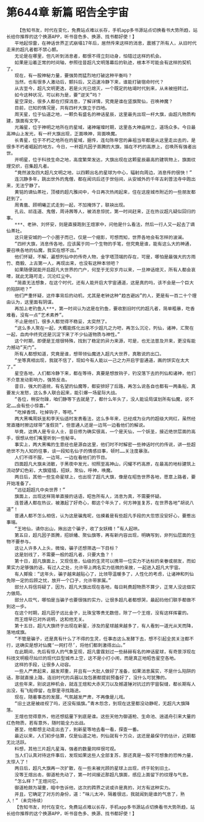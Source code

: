 # 第644章 新篇 昭告全宇宙
        【告知书友，时代在变化，免费站点难以长存，手机app多书源站点切换看书大势所趋，站长给你推荐的这个换源APP，听书音色多、换源、找书都好使！】
       平地起惊雷，在神话世界正式崩塌17年后，居然传来这样的消息，震撼了所有人，从旧时代走来的超凡者都不禁心颤。
       无论是在哪里，但凡听到消息者，都恨不得立刻动身，怕错过这样的机会。
       如果是沿着正常的时间轴，参照往昔超凡文明落幕后的轨迹，根本不可能会有这样的契机了。
       现在，有一股神秘力量，要强势而猛烈地打破这种平衡吗？
       当然，也有很多人激动后，颤抖后，又迅速冷静下来，谁能打破宿命时代？
       从古至今，超凡文明更迭，若是火光已熄灭，一个既定的枯竭时代到来，从未被扭转过。
       如今这种状况，可以称为是，要“逆天”吗？
       星空深处，很多人都在打探消息，了解详情，究竟是谁在竖旗聚仙，召唤神魔？
       目前，已知的情况是，共有四杆大旗立于四地。
       周天星，位于仙道之地，一颗负有盛名的神话星辰，这里最先出现一杆大旗，由超凡物质构建，旗面有文字。
       光瀚星，位于神明之地所在的星域，诸神璀璨时期，这里各大神庙林立，道场众多。今日最高神山上发光，有一杆大旗出现，正面唤神，背面唤魔。
       长青星，位于不朽之地所在的星域，据传，连勾陈帝宫的鼻祖当年都是从这里走出去的，是很多不朽者崛起的地方。今日，一杆超凡因子蒸腾的大旗，插在不朽的高原上，召唤所有强者出世。
       开明星，位于科技生命之地，高度繁荣发达，大旗出现在这颗星辰最高的建筑物上，旗面纹理交织，召集超凡者。
       “竟然波及四大超凡文明之地，以四颗出名的星球为中心，辐射向周边，消息传的很快！”
       连沉静多年，跳出世外的鬼僧，都在闻讯后还于世俗间，从安城外的千年古刹普法寺中跑出来，无法宁静了。
       黄铭的谪仙茶社，顶楼的超凡雅间中，今日再次热闹起来，住在这座城市附近的一些朋友都赶到了。
       周青凰、顾明曦正式走到一起，不加掩饰了，联袂出现。
       孔云、祁连道、鬼僧，周诗茜等人，被消息惊扰，第一时间赶来，正在热议超凡疑似回归的事。
       ***、老钟、刘怀安，则是直接跑到王煊家中，问他是什么看法，然后一行人又一起去了谪仙茶社。
       这只是安城的一个小圈子而已，仅是一个缩影，可想而知，世界各地会有怎样的波澜。
       “四杆大旗，消息传各地，应该属于同一个生物的手笔，但究竟是谁，能有这么大的神通，要召唤各地的仙魔，我实在想不出。”
       他们怀疑，不解，遍想列仙中的传奇人物，金字塔顶端的存在，可是，哪怕是最强大的方雨竹、商毅、上古第一人，再现出来，也没有这种本领吧？
       如果随便就能开启超凡大世界的门户，何至于无穷岁月以来，一旦神话熄灭，所有人都会哀嚎，就此无路可走，沉沦红尘中。
       “简直无法想象，在这个时代，还有人能开启大宇宙通道，这是真的吗，该不会是一个巨大的陷阱吧？”
       他们严重怀疑，这件事背后的动机，尤其是老钟这种“趋吉避凶”的人，更是有一百二十个理由认为，这里面有阴谋。
       再加上老钓鱼人***，第一时间认为这是在钓鱼，要收割旧时代的超凡者，简单粗暴，吃香难看，没有一点“艺术素养”。
       不止是他们，很多人都觉得不稳妥，太突然了。
       “这么多人聚在一起，大概能炼化出来不少超凡之力吧，再怎么沉沦，列仙，诸神，汇聚在一起，血肉中终究还是沉淀下来了不少仙道物质与神性。”
       这个时期，即便是王煊很特殊，找到了稳定的异力来源，可是，也无法普及开来，更没有能力撼动“天门”。
       所有人都想知道，究竟是谁，想带领仙魔进入超凡大世界，真敢说的出口。
       “坐等真相出现，我就不信了，现如今有人能以一己之力开启宇宙通道，画的饼实在太大了。”
       星空各地，人们都冷静下来，都在等待，真要是想放钩子，钓没落下去的列仙和诸神，他们不介意发动影响力，强势反击。
       昔日，强大的道统，有名望的仙魔等，都安排好了后路，再怎么说各自也都有一两条船，真要发火发怒，这么多人联合起来，能引爆一场星际大战。
       “各位，稍安勿躁，咱们静等下去就是了，都什么年头了，没人能设局谋划所有仙魔，说不定……会有些小惊喜。”
       “吃掉香饵，吐掉钩子，等吧。”
       两大黑嘴周妖圣和李天仙适时发表看法，这么多年来，已经成为业内的超级大网红，虽然经常直播时擦边球带“准假货”，但普通人还是一边骂一边看他们的解说。
       毕竟，这俩人是专业人士，昔日修为确实很高，一个是天仙，一个妖圣，接近绝世层面的高手，很想从他们嘴里听到一些秘辛。
       事实上，两大黑嘴的生意经也是源自这里，他们时不时解密一些神话时代的传说，讲一些超绝世不为人知的往事，谈一段知名仙子的情感旧事，顿时……关注度暴涨。
       人们不得不服，一边骂，一边在看他们的节目。
       四面超凡大旗未消散，于黑夜中发光，彻照至高神山，闪耀不朽高原，在最高的地标建筑上流动梦幻色彩，大旗猎猎，招妖，聚仙，呼神，唤魔。
       两日后，其他一些生命星球上，也出现了超凡大旗，像是在昭告世界各地，愿意上路者，要开始准备了。
       “远征超超凡中央世界！”
       旗面上，出现这样简单直接的话语，昭告所有人，消息为真，不需要怀疑。
       连普通人都在热议，被激起了好奇心，都这个年头了，何方神圣复苏，在世界各地“胡说八道”！
       普通人都不怎么相信，认为这是骗鬼呢，估摸着是有些超凡手段的大忽悠没安好心，要惹出事端。
       “王地仙，请你出山，揪出这个骗子，收了女妖精！”有人起哄。
       第五日，超凡因子蒸腾，招妖幡、聚仙旗等，再有新内容出现，明确写到，非列仙层面的生物不要参与。
       这让人许多人上头，微恼，骗子还想筛选一下目标？
       这是划线了，不需要一般的超凡者，只要大鱼？！
       第十日，超凡旗面上，又现信息，仙级的生灵可以携带一位实力不达标的亲眷或朋友，而如果实力足够强的话，有过人之处，允许带上两名实力低微的亲故，一起进入超凡大宇宙。
       有人揶揄：“这年头，骗子越来越贴心了，比领导温暖多了，人性化的考虑，让诸神和列仙免除一定的后顾之忧，放开一个口子，允许带家属。”
       部分人将信将疑了，因为，超凡大旗出现在各地，每日耗费超物质不算少，正常人没这個实力做局。
       部分人叹气，哪怕是当骗子也要很强的实力，让很多超凡者都想哭，最起码他们联手都做不到这一步。
       在这个时期，超凡因子远比金子，比珠宝等贵无数倍，除了一个王煊，没有这样挥霍的。
       而王煊早已对外说明，这和他无关。
       第十五日，超凡大旗终于出现在新星，涉及的星球越来越多了，有人看到一道光从天而降，落地成旗。
       “不管是骗子，还是真有什么了不得的生灵，任事态这么发酵下去，想不引起全民关注都不行，这确实是想对仙魔‘一网打尽’，将他们都刺激得出山。”
       在此期间，先后有惊人的气象呈现，超凡雷霆划过一些赫赫有名的神话星球，有奇景浮现在科技文明极尽灿烂的现代巨型城市上空，这不是小打小闹，而是真正地昭告星空各地。
       这样的手段，让很多人动容。
       一些人严肃起来，越发郑重，并且有一大批人做好了准备，如果消息属实，不是什么陷阱的话，那就直接上路，连旧时代的兵器以及包裹都提前预备好了，没什么可犹豫的。
       这些年来，别说这种机会，就连王煊和大赤天刀以及撼道锤对抗过的宇宙裂缝，都长期有人出没，有飞船停留，在那里寻找路途。
       现在，随着事态的发展，气氛越发严肃，不再像是儿戏。
       “旧土这是被歧视了吗，还没有插旗。”青木怨念，到现在这里都没动静呢，无超凡大旗降落。
       王煊也觉得意外，他还想掂量下到底是谁。这些天他为御道枪、生命池、逍遥舟引来大量的红色物质，若有意外，随时能全力出战。
       甚至，他都想主动走出去了，到新星等地去看一看，探查一番。
       最近以来，人们初步估算，仅是仙道之地，列仙就有十万众，这还是最保守的估计，近期都无比活跃。
       料想，其他三片超凡星海，强者的数量同样很可观。
       当人们认真对待这件事后，发现如果这些人全部复苏，那还真是一股不可想象的恐怖力量，太惊人了！
       两日后，超凡大旗再一次扩散，在一些未被光顾的星球上出现，终于轮到旧土。
       没等王煊出击，御道枪先动了，第一时间接近那超凡旗面，感应上面留下的纹理与气息。
       “怎么样？”王煊问它。
       御道枪颇为凝重，暗中告诉他，这次的跨界之说或许是真的，对方有这种实力。
       并且，它确定了对方的身份，道：“味儿太冲，隔着很远，我就闻到是谁的气息了，熟人！”（未完待续）
       【告知书友，时代在变化，免费站点难以长存，手机app多书源站点切换看书大势所趋，站长给你推荐的这个换源APP，听书音色多、换源、找书都好使！】